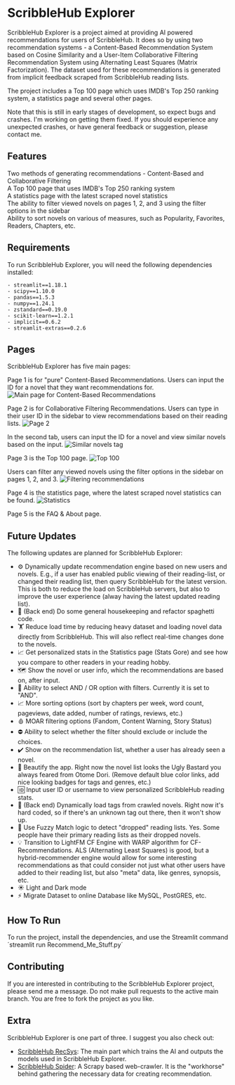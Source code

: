 # ScribbleHub Explorer
ScribbleHub Explorer is a project aimed at providing AI powered recommendations for users of ScribbleHub. It does so by using two recommendation systems - a Content-Based Recommendation System based on Cosine Similarity and a User-Item Collaborative Filtering Recommendation System using Alternating Least Squares (Matrix Factorization). The dataset used for these recommendations is generated from implicit feedback scraped from ScribbleHub reading lists.

The project includes a Top 100 page which uses IMDB's Top 250 ranking system, a statistics page and several other pages.

Note that this is still in early stages of development, so expect bugs and crashes. I'm working on getting them fixed. If you should experience any unexpected crashes, or have general feedback or suggestion, please contact me.

## Features
Two methods of generating recommendations - Content-Based and Collaborative Filtering  
A Top 100 page that uses IMDB's Top 250 ranking system  
A statistics page with the latest scraped novel statistics  
The ability to filter viewed novels on pages 1, 2, and 3 using the filter options in the sidebar  
Ability to sort novels on various of measures, such as Popularity, Favorites, Readers, Chapters, etc.  

## Requirements
To run ScribbleHub Explorer, you will need the following dependencies installed:

    - streamlit==1.18.1
    - scipy==1.10.0
    - pandas==1.5.3
    - numpy==1.24.1
    - zstandard==0.19.0
    - scikit-learn==1.2.1
    - implicit==0.6.2
    - streamlit-extras==0.2.6

## Pages
ScribbleHub Explorer has five main pages:

Page 1 is for "pure" Content-Based Recommendations. Users can input the ID for a novel that they want recommendations for.
![Main page for Content-Based Recommendations](https://i.imgur.com/Xee1sSc.jpeg)

Page 2 is for Collaborative Filtering Recommendations. Users can type in their user ID in the sidebar to view recommendations based on their reading lists. 
![Page 2](https://i.imgur.com/a8JPpur.jpeg)

In the second tab, users can input the ID for a novel and view similar novels based on the input.
![Similar novels tag](https://i.imgur.com/TuvxHNb.jpeg)

Page 3 is the Top 100 page.
![Top 100](https://i.imgur.com/W72DAWj.jpeg)

Users can filter any viewed novels using the filter options in the sidebar on pages 1, 2, and 3.
![Filtering recommendations](https://i.imgur.com/Gv7qWiz.jpeg)

Page 4 is the statistics page, where the latest scraped novel statistics can be found.
![Statistics](https://i.imgur.com/hs4XRrK.jpeg)

Page 5 is the FAQ & About page.


## Future Updates
The following updates are planned for ScribbleHub Explorer:

- ⚙️ Dynamically update recommendation engine based on new users and novels. E.g., if a user has enabled public viewing of their reading-list, or changed their reading list, then query ScribbleHub for the latest version. This is both to reduce the load on ScribbleHub servers, but also to improve the user experience (alway having the latest updated reading list).
- 🧹 (Back end) Do some general housekeeping and refactor spaghetti code.
- 🏋️ Reduce load time by reducing heavy dataset and loading novel data directly from ScribbleHub. This will also reflect real-time changes done to the novels.
- 📈 Get personalized stats in the Statistics page (Stats Gore) and see how you compare to other readers in your reading hobby.
- 🗺️ Show the novel or user info, which the recommendations are based on, after input.
- 🔘 Ability to select AND / OR option with filters. Currently it is set to "AND".
- 📈 More sorting options (sort by chapters per week, word count, pageviews, date added, number of ratings, reviews, etc.)
- 🩸 MOAR filtering options (Fandom, Content Warning, Story Status)
- ⛔ Ability to select whether the filter should exclude or include the choices.
- ✔️ Show on the recommendation list, whether a user has already seen a novel.
- 💅 Beautify the app. Right now the novel list looks the Ugly Bastard you always feared from Otome Dori. (Remove default blue color links, add nice looking badges for tags and genres, etc.)
- 🆔 Input user ID or username to view personalized ScribbleHub reading stats.
- 🔖 (Back end) Dynamically load tags from crawled novels. Right now it's hard coded, so if there's an unknown tag out there, then it won't show up.
- 📑 Use Fuzzy Match logic to detect "dropped" reading lists. Yes. Some people have their primary reading lists as their dropped novels.
- 💡 Transition to LightFM CF Engine with WARP algorithm for CF-Recommendations. ALS (Alternating Least Squares) is good, but a hybrid-recommender engine would allow for some interesting recommendations as that could consider not just what other users have added to their reading list, but also "meta" data, like genres, synopsis, etc.
- ☀️ Light and Dark mode
- ⚡ Migrate Dataset to online Database like MySQL, PostGRES, etc.

## How To Run
To run the project, install the dependencies, and use the Streamlit command ´streamlit run Recommend_Me_Stuff.py´

## Contributing
If you are interested in contributing to the ScribbleHub Explorer project, please send me a message. Do not make pull requests to the active main branch. You are free to fork the project as you like.

## Extra
ScribbleHub Explorer is one part of three. I suggest you also check out:
- [ScribbleHub RecSys](https://github.com/alexkahler/scribbleHub-recsys): The main part which trains the AI and outputs the models used in ScribbleHub Explorer. 
- [ScribbleHub Spider](https://github.com/alexkahler/scribbleHub-spider): A Scrapy based web-crawler. It is the "workhorse" behind gathering the necessary data for creating recommendation.